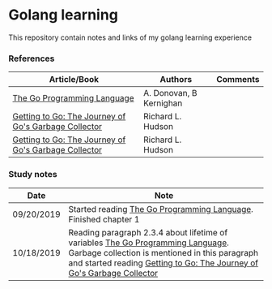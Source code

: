 # Golang learning

This repository contain notes and links of my golang learning experience

### References
|Article/Book| Authors |  Comments 
|--|--|--|
|[The Go Programming Language](https://github.com/evowilliamson/golang-learning/blob/master/resources/The%20go%20programming%20language%20(personal%20copy).pdf)|A. Donovan, B Kernighan|
|[Getting to Go: The Journey of Go's Garbage Collector](https://blog.golang.org/ismmkeynote) | Richard L. Hudson |
|[Getting to Go: The Journey of Go's Garbage Collector](https://blog.golang.org/ismmkeynote) | Richard L. Hudson |





### Study notes
|Date| Note |
|--|--|
|09/20/2019|Started reading [The Go Programming Language](https://github.com/evowilliamson/golang-learning/blob/master/resources/The%20go%20programming%20language%20(personal%20copy).pdf). Finished chapter 1|
|10/18/2019|Reading paragraph 2.3.4 about lifetime of variables [The Go Programming Language](https://github.com/evowilliamson/golang-learning/blob/master/resources/The%20go%20programming%20language%20(personal%20copy).pdf). Garbage collection is mentioned in this paragraph and started reading [Getting to Go: The Journey of Go's Garbage Collector](https://blog.golang.org/ismmkeynote)|

<!--stackedit_data:
eyJoaXN0b3J5IjpbLTQ4NTEyODEzMiw2NzE2MDM1MjksLTE1Nj
k4MjQzNDQsLTE1MjAwODYwMiwtODgwNjg2Njk5LDE4NDM5ODQy
OTEsMTg5ODgzODg3M119
-->